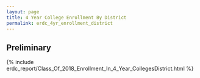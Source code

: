 ```yaml
---
layout: page
title: 4 Year College Enrollment By District
permalink: erdc_4yr_enrollment_district
---
```


## Preliminary

{% include erdc_report/Class_Of_2018_Enrollment_In_4_Year_CollegesDistrict.html %}


